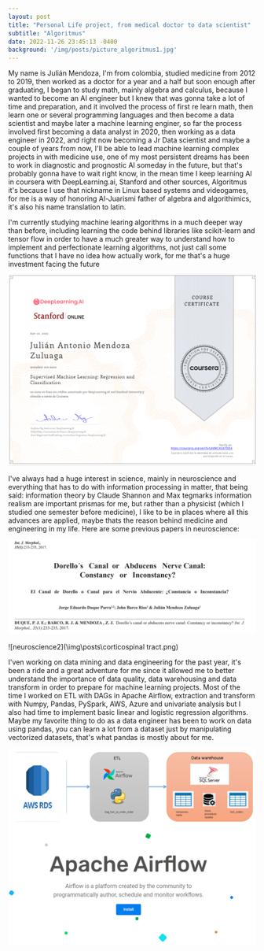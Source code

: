 ```yaml
---
layout: post
title: "Personal Life project, from medical doctor to data scientist"
subtitle: "Algoritmus"
date: 2022-11-26 23:45:13 -0400
background: '/img/posts/picture_algoritmus1.jpg'
---
```


My name is Julián Mendoza, I'm from colombia, studied medicine from 2012 to 2019, then worked as a doctor for a year and a half but soon enough after graduating, I began to study math, mainly algebra and calculus, because I wanted to become an AI engineer but I knew that was gonna take a lot of time and preparation, and it involved the process of first re learn math, then learn one or several programming languages and then become a data scientist and maybe later a machine learning enginer, so far the process involved first becoming a data analyst in 2020, then working as a data engineer in 2022, and right now becoming a Jr Data scientist  and maybe a couple of years from now, I'll be able to lead machine learning complex projects in with medicine use, one of my most persistent dreams has been to work in diagnostic and prognostic AI someday in the future, but that's probably gonna have to wait right know, in the mean time I keep learning AI in coursera with DeepLearning.ai, Stanford and other sources, Algoritmus it's because I use that nickname in Linux based systems and videogames, for me is a way of honoring Al-Juarismi father of algebra and algorithimics, it's also his name translation to latin.

I'm currently studying machine learing algorithms in a much deeper way than before, including learning the code behind libraries like scikit-learn and tensor flow in order to have a much greater way to understand how to implement and perfectionate learning algorithms, not just call some functions that I have no idea how actually work, for me that's a huge investment facing the future

![coursera](\img\posts\DeepLearning.png)

I've always had a huge interest in science, mainly in neuroscience and everything that has to do with information processing in matter, that being said: information theory by Claude Shannon and Max tegmarks information realism are important prismas for me, but rather than a physicist (which I studied one semester before medicine), I like to be in places where all this advances are applied, maybe thats the reason behind medicine and engineering in my life. Here are some previous papers in neuroscience:

![neuroscience1](\img\posts\dorello_paper.png)

![neuroscience2](\img\posts\corticospinal tract.png)

I'ven working on data mining and data engineering for the past year, it's been a ride and a great adventure for me since it allowed me to better understand the importance of data quality, data warehousing and data transform in order to prepare for machine learning projects.  Most of the time I worked on ETL with DAGs in Apache Airflow, extraction and transform with Numpy, Pandas, PySpark, AWS, Azure and univariate analysis but I also had time to implement basic linear and logistic regression algorithms. Maybe my favorite thing to do as a data engineer has been to work on data using pandas, you can learn a lot from a dataset just by manipulating vectorized datasets, that's what pandas is mostly about for me.

![neuroscience2](\img\posts\ETL2.png)
![neuroscience2](\img\posts\apache_airflow.png)

